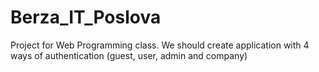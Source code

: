 # Berza_IT_Poslova
Project  for Web Programming class. We should create application with 4 ways of authentication (guest, user, admin and  company)
